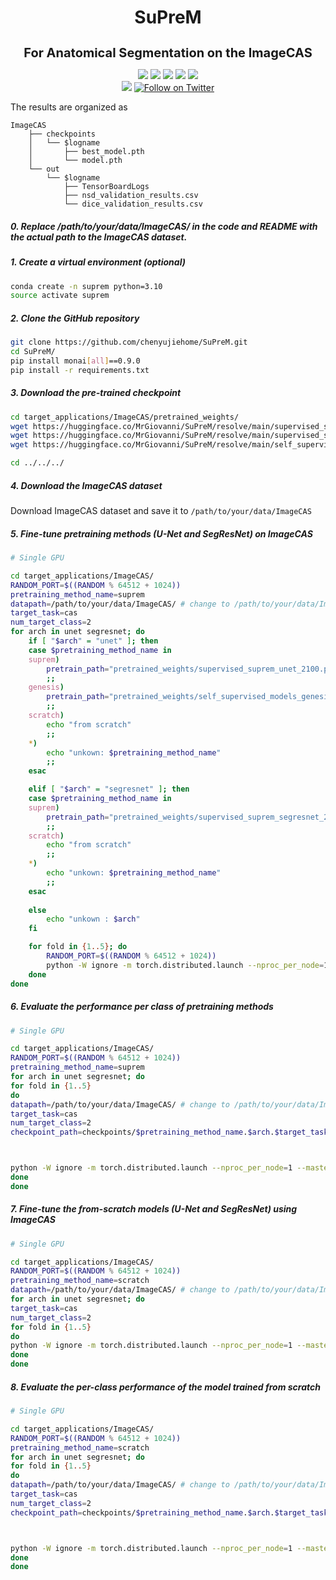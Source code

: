 <h1 align="center">SuPreM</h1>
<h3 align="center" style="font-size: 20px; margin-bottom: 4px">For Anatomical Segmentation on the ImageCAS</h3>
<p align="center">
    <a href='https://www.zongweiz.com/dataset'><img src='https://img.shields.io/badge/Project-Page-Green'></a> 
    <a href='https://www.cs.jhu.edu/~alanlab/Pubs23/li2023suprem.pdf'><img src='https://img.shields.io/badge/Paper-PDF-purple'></a> 
    <a href='document/promotion_slides.pdf'><img src='https://img.shields.io/badge/Slides-PDF-orange'></a> 
    <a href='document/dom_wse_poster.pdf'><img src='https://img.shields.io/badge/Poster-PDF-blue'></a> 
    <a href='https://www.cs.jhu.edu/news/ai-and-radiologists-unite-to-map-the-abdomen/'><img src='https://img.shields.io/badge/WSE-News-yellow'></a>
    <br/>
    <a href="https://github.com/MrGiovanni/SuPreM"><img src="https://img.shields.io/github/stars/MrGiovanni/SuPreM?style=social" /></a>
    <a href="https://twitter.com/bodymaps317"><img src="https://img.shields.io/twitter/follow/BodyMaps" alt="Follow on Twitter" /></a>
</p>
The results are organized as

```
ImageCAS
    ├── checkpoints
    │   └── $logname
    │       ├── best_model.pth
    │       └── model.pth
    └── out
        └── $logname
            ├── TensorBoardLogs
            ├── nsd_validation_results.csv
            └── dice_validation_results.csv
```
##### 0. Replace /path/to/your/data/ImageCAS/ in the code and README with the actual path to the ImageCAS dataset.

##### 1. Create a virtual environment (optional)

```bash
conda create -n suprem python=3.10
source activate suprem
```

##### 2. Clone the GitHub repository

```bash
git clone https://github.com/chenyujiehome/SuPreM.git
cd SuPreM/
pip install monai[all]==0.9.0
pip install -r requirements.txt
```

##### 3. Download the pre-trained  checkpoint

```bash
cd target_applications/ImageCAS/pretrained_weights/
wget https://huggingface.co/MrGiovanni/SuPreM/resolve/main/supervised_suprem_unet_2100.pth
wget https://huggingface.co/MrGiovanni/SuPreM/resolve/main/supervised_suprem_segresnet_2100.pth
wget https://huggingface.co/MrGiovanni/SuPreM/resolve/main/self_supervised_models_genesis_unet_620.pt

cd ../../../
```

##### 4. Download the ImageCAS dataset

Download ImageCAS dataset and save it to `/path/to/your/data/ImageCAS`

##### 5. Fine-tune pretraining methods (U-Net and SegResNet) on ImageCAS 
```bash
# Single GPU

cd target_applications/ImageCAS/
RANDOM_PORT=$((RANDOM % 64512 + 1024))
pretraining_method_name=suprem
datapath=/path/to/your/data/ImageCAS/ # change to /path/to/your/data/ImageCAS
target_task=cas
num_target_class=2
for arch in unet segresnet; do
    if [ "$arch" = "unet" ]; then
    case $pretraining_method_name in 
    suprem)
        pretrain_path="pretrained_weights/supervised_suprem_unet_2100.pth"
        ;;
    genesis)
        pretrain_path="pretrained_weights/self_supervised_models_genesis_unet_620.pt"
        ;;
    scratch)
        echo "from scratch"
        ;;
    *)
        echo "unkown: $pretraining_method_name"
        ;;
    esac

    elif [ "$arch" = "segresnet" ]; then
    case $pretraining_method_name in 
    suprem)
        pretrain_path="pretrained_weights/supervised_suprem_segresnet_2100.pth"
        ;;
    scratch)
        echo "from scratch"
        ;;
    *)
        echo "unkown: $pretraining_method_name"
        ;;
    esac
        
    else
        echo "unkown : $arch"
    fi

    for fold in {1..5}; do
        RANDOM_PORT=$((RANDOM % 64512 + 1024))
        python -W ignore -m torch.distributed.launch --nproc_per_node=1 --master_port=$RANDOM_PORT train.py --dist  --model_backbone $arch --log_name $pretraining_method_name.$arch.$target_task.fold$fold --map_type $target_task --num_class $num_target_class --dataset_path $datapath --num_workers 8 --batch_size 2 --pretrain $pretrain_path --fold $fold --pretraining_method_name $pretraining_method_name
    done
done
```

##### 6. Evaluate the performance per class of pretraining methods

```bash
# Single GPU

cd target_applications/ImageCAS/
RANDOM_PORT=$((RANDOM % 64512 + 1024))
pretraining_method_name=suprem
for arch in unet segresnet; do
for fold in {1..5}
do
datapath=/path/to/your/data/ImageCAS/ # change to /path/to/your/data/ImageCAS
target_task=cas
num_target_class=2
checkpoint_path=checkpoints/$pretraining_method_name.$arch.$target_task.fold$fold/best_model.pth



python -W ignore -m torch.distributed.launch --nproc_per_node=1 --master_port=$RANDOM_PORT test.py --dist  --model_backbone $arch --log_name $pretraining_method_name.$arch.$target_task.fold$fold --map_type $target_task --num_class $num_target_class --dataset_path $datapath --num_workers 8 --batch_size 2 --pretrain $checkpoint_path  --fold $fold --pretraining_method_name $pretraining_method_name
done
done
```

##### 7. Fine-tune the from-scratch models (U-Net and SegResNet) using ImageCAS

```bash
# Single GPU

cd target_applications/ImageCAS/
RANDOM_PORT=$((RANDOM % 64512 + 1024))
pretraining_method_name=scratch
datapath=/path/to/your/data/ImageCAS/ # change to /path/to/your/data/ImageCAS
for arch in unet segresnet; do
target_task=cas
num_target_class=2
for fold in {1..5}
do
python -W ignore -m torch.distributed.launch --nproc_per_node=1 --master_port=$RANDOM_PORT train.py --dist  --model_backbone $arch --log_name $pretraining_method_name.$arch.$target_task.fold$fold --map_type $target_task --num_class $num_target_class --dataset_path $datapath --num_workers 8 --batch_size 2  --fold $fold --pretraining_method_name $pretraining_method_name
done
done
```

##### 8. Evaluate the per-class performance of the model trained from scratch

```bash
# Single GPU

cd target_applications/ImageCAS/
RANDOM_PORT=$((RANDOM % 64512 + 1024))
pretraining_method_name=scratch
for arch in unet segresnet; do
for fold in {1..5}
do
datapath=/path/to/your/data/ImageCAS/ # change to /path/to/your/data/ImageCAS
target_task=cas
num_target_class=2
checkpoint_path=checkpoints/$pretraining_method_name.$arch.$target_task.fold$fold/best_model.pth



python -W ignore -m torch.distributed.launch --nproc_per_node=1 --master_port=$RANDOM_PORT test.py --dist  --model_backbone $arch --log_name $pretraining_method_name.$arch.$target_task.fold$fold --map_type $target_task --num_class $num_target_class --dataset_path $datapath --num_workers 8 --batch_size 2 --pretrain $checkpoint_path  --fold $fold --pretraining_method_name $pretraining_method_name
done
done
```


